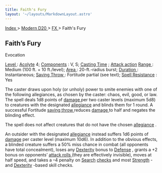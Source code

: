 ```yaml
---
title: Faith's Fury
layout: '~/layouts/MarkdownLayout.astro'
---
```


[ Index ](/) > [ Modern D20 ](/modern.d20.srd) > [ FX ](/modern.d20.srd/fx) > Faith's Fury

##  Faith’s Fury

Evocation

[ Level ](/modern.d20.srd/fx/level) : [ Acolyte](/modern.d20.srd/classes/advanced/acolyte) 4; [ Components](/modern.d20.srd/fx/components) : V, S; [ Casting Time](/modern.d20.srd/fx/casting.time) ; [ Attack action](/modern.d20.srd/combat/attack.actions) [ Range ](/modern.d20.srd/fx/range) :
Medium (100 ft. + 10 ft./level); [ Area ](/modern.d20.srd/fx/area) :
20-ft.-radius burst; [ Duration ](/modern.d20.srd/fx/duration) :
Instantaneous; [ Saving Throw ](/modern.d20.srd/basics/saving.throws) :
Fortitude partial (see text); [ Spell Resistance](/modern.d20.srd/special.abilities/spell.resistance) : Yes

The caster draws upon holy (or unholy) power to smite enemies with one of the
following allegiances, as chosen by the caster: chaos, evil, good, or law. The
spell deals 1d8 points of [ damage ](/modern.d20.srd/combat/damage) per two
caster levels (maximum 5d8) to creatures with the designated [ allegiance](/modern.d20.srd/basics/allegiances) and blinds them for 1 round. A
successful Fortitude [ saving throw ](/modern.d20.srd/basics/saving.throws)
reduces [ damage ](/modern.d20.srd/combat/damage) to half and negates the
blinding effect.

The spell does not affect creatures that do not have the chosen [ allegiance](/modern.d20.srd/basics/allegiances) .

An outsider with the designated [ allegiance](/modern.d20.srd/basics/allegiances) instead suffers 1d6 points of [ damage](/modern.d20.srd/combat/damage) per caster level (maximum 10d6). In addition
to the obvious effects, a blinded creature suffers a 50% miss chance in combat
(all opponents have total concealment), loses any [ Dexterity](/modern.d20.srd/basics/ability.scores) bonus to [ Defense](/modern.d20.srd/combat/defense) , grants a +2 bonus on opponents’ [ attack rolls ](/modern.d20.srd/combat/attack.roll) (they are effectively invisible),
moves at half speed, and takes a –4 penalty on [ Search](/modern.d20.srd/skills/search) [ checks](/modern.d20.srd/skills/skill.basics.php#skill) and most [ Strength](/modern.d20.srd/basics/ability.scores) \- and [ Dexterity](/modern.d20.srd/basics/ability.scores) -based skill checks.

